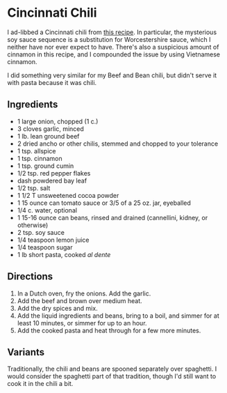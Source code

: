 # Cincinnati Chili

I ad-libbed a Cincinnati chili from [this recipe](http://whatscookingamerica.net/Beef/CincinnatiChili.htm).  In particular, the mysterious soy sauce sequence is a substitution for Worcestershire sauce, which I neither have nor ever expect to have.  There's also a suspicious amount of cinnamon in this recipe, and I compounded the issue by using Vietnamese cinnamon.

I did something very similar for my Beef and Bean chili, but didn't serve it with pasta because it was chili.

## Ingredients

* 1 large onion, chopped (1 c.)
* 3 cloves garlic, minced
* 1 lb. lean ground beef
* 2 dried ancho or other chilis, stemmed and chopped to your tolerance
* 1 tsp. allspice
* 1 tsp. cinnamon
* 1 tsp. ground cumin
* 1/2 tsp. red pepper flakes
* dash powdered bay leaf
* 1/2 tsp. salt
* 1 1/2 T unsweetened cocoa powder
* 1 15 ounce can tomato sauce or 3/5 of a 25 oz. jar, eyeballed
* 1/4 c. water, optional
* 1 15-16 ounce can beans, rinsed and drained (cannellini, kidney, or otherwise)
* 2 tsp. soy sauce
* 1/4 teaspoon lemon juice
* 1/4 teaspoon sugar
* 1 lb short pasta, cooked *al dente*

## Directions

1. In a Dutch oven, fry the onions.  Add the garlic.
2. Add the beef and brown over medium heat.
3. Add the dry spices and mix.
4. Add the liquid ingredients and beans, bring to a boil, and simmer for at least 10 minutes, or simmer for up to an hour.
5. Add the cooked pasta and heat through for a few more minutes. 

## Variants

Traditionally, the chili and beans are spooned separately over spaghetti.  I would consider the spaghetti part of that tradition, though I'd still want to cook it in the chili a bit.

